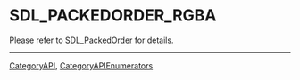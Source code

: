 # SDL_PACKEDORDER_RGBA

Please refer to [SDL_PackedOrder](SDL_PackedOrder) for details.

----
[CategoryAPI](CategoryAPI), [CategoryAPIEnumerators](CategoryAPIEnumerators)

